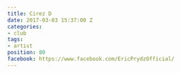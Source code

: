 ```yaml
---
title: Cirez D
date: 2017-03-03 15:37:00 Z
categories:
- club
tags:
- artist
position: 80
facebook: https://www.facebook.com/EricPrydzOfficial/
---
```


